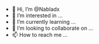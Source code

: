 - 👋 Hi, I’m @Nabladx
- 👀 I’m interested in ...
- 🌱 I’m currently learning ...
- 💞️ I’m looking to collaborate on ...
- 📫 How to reach me ...

<!---
Nabladx/Nabladx is a ✨ special ✨ repository because its `README.md` (this file) appears on your GitHub profile.
You can click the Preview link to take a look at your changes.
--->
